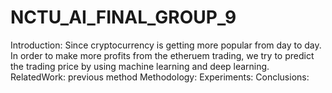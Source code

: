# NCTU_AI_FINAL_GROUP_9
Introduction:
Since cryptocurrency is getting more popular from day to day. In order to make more profits from the etheruem trading, we try to predict the trading price by using machine learning and deep learning.
RelatedWork: previous method
Methodology:
Experiments:
Conclusions:
